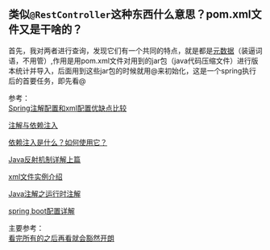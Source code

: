 ## 类似`@RestController`这种东西什么意思？pom.xml文件又是干啥的？  

首先，我对两者进行查询，发现它们有一个共同的特点，就是都是[元数据](https://www.zhihu.com/question/20679872)（装逼词语，不用管）,作用是用pom.xml文件对用到的jar包（java代码压缩文件）进行版本统计并导入，后面用到这些jar包的时候就用@来初始化，这是一个spring执行后的首要任务，即先看@  

参考：  
[Spring注解配置和xml配置优缺点比较](https://cloud.tencent.com/developer/article/1592029)  

[注解与依赖注入](https://blog.csdn.net/u012070360/article/details/76358512)  

[依赖注入是什么？如何使用它？](https://chinese.freecodecamp.org/news/a-quick-intro-to-dependency-injection-what-it-is-and-when-to-use-it/)  

[Java反射机制详解上篇](https://developer.aliyun.com/article/556706)  

[xml文件实例介绍](https://www.liaoxuefeng.com/wiki/1252599548343744/1309301243117601#0)  

[Java注解之运行时注解](https://juejin.cn/post/6844903879524483085)  

[spring boot配置详解](https://blog.csdn.net/achenyuan/article/details/79912744)  

主要参考：  
[看完所有的之后再看就会豁然开朗](https://juejin.cn/post/6844903841972879373)
